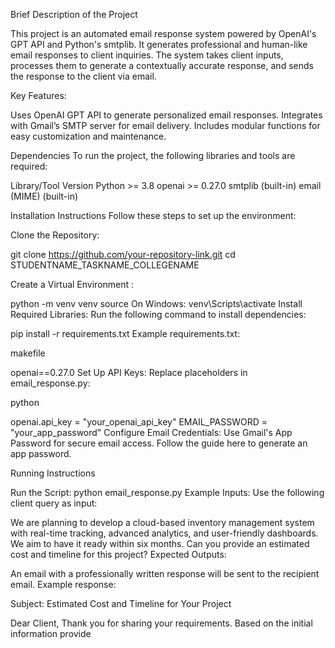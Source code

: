Brief Description of the Project

This project is an automated email response system powered by OpenAI's GPT API and Python's smtplib. It generates professional and human-like email responses to client inquiries. The system takes client inputs, processes them to generate a contextually accurate response, and sends the response to the client via email.

Key Features:

Uses OpenAI GPT API to generate personalized email responses.
Integrates with Gmail’s SMTP server for email delivery.
Includes modular functions for easy customization and maintenance.

Dependencies
To run the project, the following libraries and tools are required:

Library/Tool	Version
Python	        >= 3.8
openai	        >= 0.27.0
smtplib     	(built-in)
email (MIME)	(built-in)


Installation Instructions
Follow these steps to set up the environment:

Clone the Repository:
  
   git clone https://github.com/your-repository-link.git
   cd STUDENTNAME_TASKNAME_COLLEGENAME

Create a Virtual Environment :


python -m venv venv
source  On Windows: venv\Scripts\activate
Install Required Libraries: Run the following command to install dependencies:


pip install -r requirements.txt
Example requirements.txt:

makefile

openai==0.27.0
Set Up API Keys: Replace placeholders in email_response.py:

python

openai.api_key = "your_openai_api_key"
EMAIL_PASSWORD = "your_app_password"
Configure Email Credentials: Use Gmail's App Password for secure email access. Follow the guide here to generate an app password.

Running Instructions

Run the Script:
python email_response.py
Example Inputs: Use the following client query as input:



We are planning to develop a cloud-based inventory management system with real-time tracking, advanced analytics, and user-friendly dashboards. We aim to have it ready within six months. Can you provide an estimated cost and timeline for this project?
Expected Outputs:

An email with a professionally written response will be sent to the recipient email.
Example response:


Subject: Estimated Cost and Timeline for Your Project

Dear Client,
Thank you for sharing your requirements. Based on the initial information provide
